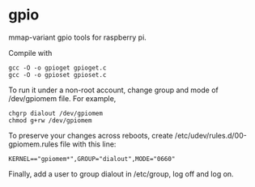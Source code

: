 # gpio
mmap-variant gpio tools for raspberry pi.

Compile with

```
gcc -O -o gpioget gpioget.c
gcc -O -o gpioset gpioset.c
```

To run it under a non-root account, change group and mode of /dev/gpiomem file. For example,

```
chgrp dialout /dev/gpiomem
chmod g+rw /dev/gpiomem
```

To preserve your changes across reboots, create /etc/udev/rules.d/00-gpiomem.rules file with this line:

```
KERNEL=="gpiomem*",GROUP="dialout",MODE="0660"
```

Finally, add a user to group dialout in /etc/group, log off and log on.
